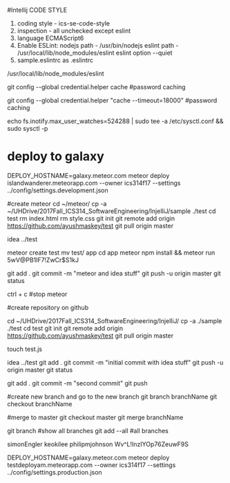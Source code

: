 #Intellij
CODE STYLE
1. coding style - ics-se-code-style
2. inspection - all unchecked except eslint
3. language ECMAScript6
4. Enable ESLint:
	nodejs path - /usr/bin/nodejs
	eslint path - /usr/local/lib/node_modules/eslint
	eslint option --quiet
5. sample.eslintrc as .eslintrc

/usr/local/lib/node_modules/eslint

git config --global credential.helper cache			#password caching

git config --global credential.helper "cache --timeout=18000"			#password caching

echo fs.inotify.max_user_watches=524288 | sudo tee -a /etc/sysctl.conf && sudo sysctl -p


# deploy to galaxy
DEPLOY_HOSTNAME=galaxy.meteor.com meteor deploy islandwanderer.meteorapp.com --owner ics314f17 --settings ../config/settings.development.json


#create meteor
cd ~/meteor/
cp -a ~/UHDrive/2017Fall_ICS314_SoftwareEngineering/InjelliJ/sample ./test 
cd test
rm index.html
rm style.css
git init
git remote add origin https://github.com/ayushmaskey/test
git pull origin master

idea ../test

meteor create test
mv test/ app
cd app
meteor npm install && meteor run
5wV@PB1lF7!ZwCr$S1kJ



git add .
git commit -m "meteor and idea stuff"
git push -u origin master
git status


ctrl + c		#stop meteor

#create repository on github

cd ~/UHDrive/2017Fall_ICS314_SoftwareEngineering/InjelliJ/
cp -a ./sample ./test 
cd test
git init
git remote add origin https://github.com/ayushmaskey/test
git pull origin master

touch test.js

idea ../test
git add .
git commit -m "initial commit with idea stuff"
git push -u origin master
git status

git add .
git commit -m "second commit"
git push



#create new branch and go to the new branch
git branch branchName
git checkout branchName

#merge to master
git checkout master
git merge branchName

git branch		#show all branches
git add --all		#all branches

simonEngler
keokilee
philipmjohnson
Wv^L!InzIYOp76ZeuwF9S

DEPLOY_HOSTNAME=galaxy.meteor.com meteor deploy testdeployam.meteorapp.com --owner ics314f17 --settings ../config/settings.production.json





